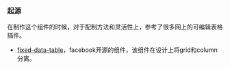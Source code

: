 ### 起源

在制作这个组件的时候，对于配制方法和灵活性上，参考了很多网上的可编辑表格插件。

* [fixed-data-table](https://github.com/facebook/fixed-data-table)，facebook开源的组件，该组件在设计上将grid和column分离。
